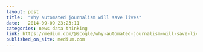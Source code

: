```yaml
---
layout: post
title:  "Why automated journalism will save lives"
date:   2014-09-09 23:23:11
categories: news data thinking
link: https://medium.com/@scogle/why-automated-journalism-will-save-lives-213397cc6358
published_on_site: medium.com
---
```

